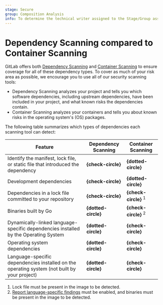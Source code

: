 ```yaml
---
stage: Secure
group: Composition Analysis
info: To determine the technical writer assigned to the Stage/Group associated with this page, see https://handbook.gitlab.com/handbook/product/ux/technical-writing/#assignments
---
```


# Dependency Scanning compared to Container Scanning

GitLab offers both [Dependency Scanning](dependency_scanning/index.md) and
[Container Scanning](container_scanning/index.md) to ensure coverage for all of these
dependency types. To cover as much of your risk area as possible, we encourage you to use all of our
security scanning tools:

- Dependency Scanning analyzes your project and tells you which software dependencies,
  including upstream dependencies, have been included in your project, and what known
  risks the dependencies contain.
- Container Scanning analyzes your containers and tells you about known risks in the operating
  system's (OS) packages.

The following table summarizes which types of dependencies each scanning tool can detect:

| Feature                                                                                      | Dependency Scanning | Container Scanning              |
|----------------------------------------------------------------------------------------------|---------------------|---------------------------------|
| Identify the manifest, lock file, or static file that introduced the dependency              | **{check-circle}**  | **{dotted-circle}**             |
| Development dependencies                                                                     | **{check-circle}**  | **{dotted-circle}**             |
| Dependencies in a lock file committed to your repository                                     | **{check-circle}**  | **{check-circle}** <sup>1</sup> |
| Binaries built by Go                                                                         | **{dotted-circle}** | **{check-circle}** <sup>2</sup> |
| Dynamically-linked language-specific dependencies installed by the Operating System          | **{dotted-circle}** | **{check-circle}**              |
| Operating system dependencies                                                                | **{dotted-circle}** | **{check-circle}**              |
| Language-specific dependencies installed on the operating system (not built by your project) | **{dotted-circle}** | **{check-circle}**              |

1. Lock file must be present in the image to be detected.
1. [Report language-specific findings](container_scanning/index.md#report-language-specific-findings) must be enabled, and binaries must be present in the image to be detected.
